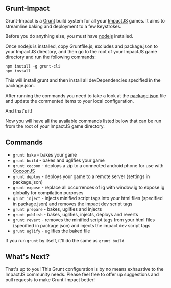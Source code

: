 ## Grunt-Impact

Grunt-Impact is a [Grunt](http://gruntjs.com/) build system for all your [ImpactJS](http://impactjs.com/) games. It aims to streamline baking and deployment to a few keystrokes.

Before you do anything else, you must have [nodejs](http://nodejs.org/) installed.

Once nodejs is installed, copy Gruntfile.js, excludes and package.json to your ImpactJS directory, and then go to the root of your ImpactJS game directory and run the following commands:

```Shell
npm install -g grunt-cli
npm install
```

This will install grunt and then install all devDependencies specified in the package.json.

After running the commands you need to take a look at the [package.json](package.json) file and update the commented items to your local configuration.

And that's it!

Now you will have all the available commands listed below that can be run from the root of your ImpactJS game directory.

## Commands

- ```grunt bake``` - bakes your game
- ```grunt build``` - bakes and uglifies your game
- ```grunt cocoon``` - deploys a zip to a connected android phone for use with [CocoonJS](http://www.ludei.com/tech/cocoonjs)
- ```grunt deploy``` - deploys your game to a remote server (settings in package.json)
- ```grunt expose``` - replace all occurrences of ig with window.ig to expose ig globally for compilation purposes
- ```grunt inject``` - injects minified script tags into your html files (specified in package.json) and removes the impact dev script tags
- ```grunt prepare``` - bakes, uglifies and injects
- ```grunt publish``` - bakes, uglifies, injects, deploys and reverts
- ```grunt revert``` - removes the minified script tags from your html files (specified in package.json) and injects the impact dev script tags
- ```grunt uglify``` - uglifies the baked file

If you run ```grunt``` by itself, it'll do the same as ```grunt build```.

## What's Next?

That's up to you! This Grunt configuration is by no means exhaustive to the ImpactJS community needs. Please feel free to offer up suggestions and pull requests to make Grunt-Impact better!
